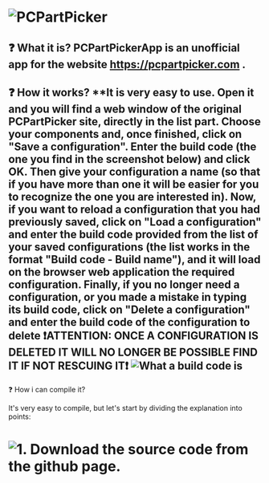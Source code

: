 # ![PCPartPicker](https://pcpartpicker.com/static/forever/img/default-avatar.png)
❓ What it is?
**PCPartPickerApp is an unofficial app for the website https://pcpartpicker.com .**
--
❓ How it works?
**It is very easy to use. Open it and you will find a web window of the original PCPartPicker site, directly in the list part. Choose your components and, once finished, click on "Save a configuration". Enter the build code (the one you find in the screenshot below) and click OK. Then give your configuration a name (so that if you have more than one it will be easier for you to recognize the one you are interested in). Now, if you want to reload a configuration that you had previously saved, click on "Load a configuration" and enter the build code provided from the list of your saved configurations (the list works in the format "Build code - Build name"), and it will load on the browser web application the required configuration. Finally, if you no longer need a configuration, or you made a mistake in typing its build code, click on "Delete a configuration" and enter the build code of the configuration to delete ❗ATTENTION: ONCE A CONFIGURATION IS DELETED IT WILL NO LONGER BE POSSIBLE FIND IT IF NOT RESCUING IT❗
![What a build code is](https://imgur.com/a/aUuopZS)
--
❓ How i can compile it?

It's very easy to compile, but let's start by dividing the explanation into points:

# ![1. Download the source code from the github page.](https://imgur.com/a/132damt)
